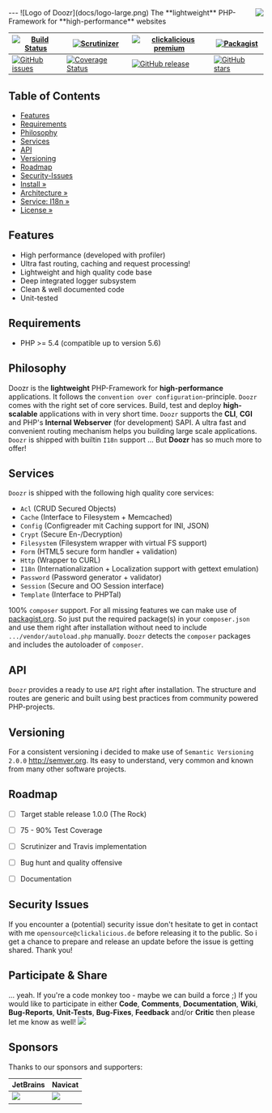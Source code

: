<img src="https://avatars2.githubusercontent.com/u/514566?v=3&u=4615dfc4970d93dea5d3eaf996b7903ee6e24e20&s=140" align="right" />
---
![Logo of Doozr](docs/logo-large.png)  
The **lightweight** PHP-Framework for **high-performance** websites  

| [![Build Status](https://img.shields.io/travis/clickalicious/DoozR.svg)](https://travis-ci.org/clickalicious/DoozR) 	| [![Scrutinizer](https://img.shields.io/scrutinizer/g/clickalicious/DoozR.svg)](https://scrutinizer-ci.com/g/clickalicious/DoozR/) 	| [![clickalicious premium](https://img.shields.io/badge/clickalicious-premium-green.svg?style=flat)](https://www.clickalicious.de/) 	| [![Packagist](https://img.shields.io/packagist/l/clickalicious/DoozR.svg?style=flat)](http://opensource.org/licenses/BSD-3-Clause) 	|
|---	|---	|---	|---	|
| [![GitHub issues](https://img.shields.io/github/issues/clickalicious/doozr.svg?style=flat)](https://github.com/clickalicious/DoozR/issues) 	| [![Coverage Status](https://coveralls.io/repos/clickalicious/DoozR/badge.svg)](https://coveralls.io/r/clickalicious/DoozR)  	| [![GitHub release](https://img.shields.io/github/release/clickalicious/DoozR.svg?style=flat)](https://github.com/clickalicious/DoozR/releases) 	| [![GitHub stars](https://img.shields.io/github/stars/clickalicious/doozr.svg?style=flat)](https://github.com/clickalicious/DoozR/stargazers)  	|


## Table of Contents

- [Features](#features)
- [Requirements](#requirements)
- [Philosophy](#philosophy)
- [Services](#services)
- [API](#api)
- [Versioning](#versioning)
- [Roadmap](#roadmap)
- [Security-Issues](#security-issues)
- [Install »](https://github.com/clickalicious/DoozR/blob/master/docs/INSTALL.md)
- [Architecture »](https://github.com/clickalicious/DoozR/blob/master/docs/ARCHITECTURE.md)
- [Service: I18n »](https://github.com/clickalicious/DoozR/blob/master/lib/Service/DoozR/I18n/README.md)
- [License »](LICENSE)


## Features

 - High performance (developed with profiler)
 - Ultra fast routing, caching and request processing!
 - Lightweight and high quality code base
 - Deep integrated logger subsystem
 - Clean & well documented code
 - Unit-tested


## Requirements

 - PHP >= 5.4 (compatible up to version 5.6)


## Philosophy

Doozr is the **lightweight** PHP-Framework for **high-performance** applications. It follows the `convention over configuration`-principle. `Doozr` comes with the right set of core services. Build, test and deploy **high-scalable** applications with in very short time. `Doozr` supports the **CLI**, **CGI** and PHP's **Internal Webserver** (for development) SAPI. A ultra fast and convenient routing mechanism helps you building large scale applications. `Doozr` is shipped with builtin `I18n` support ... But **Doozr** has so much more to offer!


## Services

`Doozr` is shipped with the following high quality core services:

 - `Acl` (CRUD Secured Objects)
 - `Cache` (Interface to Filesystem + Memcached)
 - `Config` (Configreader mit Caching support for INI, JSON)
 - `Crypt` (Secure En-/Decryption)
 - `Filesystem` (Filesystem wrapper with virtual FS support)
 - `Form` (HTML5 secure form handler + validation)
 - `Http` (Wrapper to CURL)
 - `I18n` (Internationalization + Localization support with gettext emulation)
 - `Password` (Password generator + validator)
 - `Session` (Secure and OO Session interface)
 - `Template` (Interface to PHPTal)

100% `composer` support. For all missing features we can make use of [packagist.org][1]. So just put the required package(s) in your `composer.json` and use them right after installation without need to include `.../vendor/autoload.php` manually. `Doozr` detects the `composer` packages and includes the autoloader of `composer`.


## API

`Doozr` provides a ready to use `API` right after installation. The structure and routes are generic and built using best practices from community powered PHP-projects.


## Versioning

For a consistent versioning i decided to make use of `Semantic Versioning 2.0.0` http://semver.org. Its easy to understand, very common and known from many other software projects.


## Roadmap

- [ ] Target stable release 1.0.0 (The Rock)
- [ ] 75 - 90% Test Coverage
- [ ] Scrutinizer and Travis implementation
- [ ] Bug hunt and quality offensive
- [ ] Documentation


## Security Issues

If you encounter a (potential) security issue don't hesitate to get in contact with me `opensource@clickalicious.de` before releasing it to the public. So i get a chance to prepare and release an update before the issue is getting shared. Thank you!


## Participate & Share

... yeah. If you're a code monkey too - maybe we can build a force ;) If you would like to participate in either **Code**, **Comments**, **Documentation**, **Wiki**, **Bug-Reports**, **Unit-Tests**, **Bug-Fixes**, **Feedback** and/or **Critic** then please let me know as well!
<a href="https://twitter.com/intent/tweet?hashtags=&original_referer=http%3A%2F%2Fgithub.com%2F&text=Doozr%20-%20The%20lightweight%20PHP-Framework%20for%20high-performance%20projects%20%40phpfluesterer%20%23Doozr%20%23php%20https%3A%2F%2Fgithub.com%2Fclickalicious%2FDoozR&tw_p=tweetbutton" target="_blank">
  <img src="http://jpillora.com/github-twitter-button/img/tweet.png"></img>
</a>

## Sponsors

Thanks to our sponsors and supporters:  

| JetBrains | Navicat |
|---|---|
| <a href="https://www.jetbrains.com/phpstorm/" title="PHP IDE :: JetBrains PhpStorm" target="_blank"><img src="https://www.jetbrains.com/phpstorm/documentation/docs/logo_phpstorm.png"></img></a> | <a href="http://www.navicat.com/" title="Navicat GUI - DB GUI-Admin-Tool for MySQL, MariaDB, SQL Server, SQLite, Oracle & PostgreSQL" target="_blank"><img src="http://upload.wikimedia.org/wikipedia/en/9/90/PremiumSoft_Navicat_Premium_Logo.png" height="55" /></a>  |


[1]: https://packagist "packagist.org - Package registry of composer"
